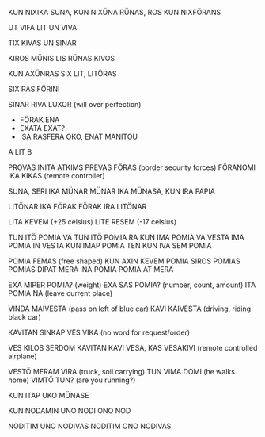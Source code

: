 KUN NIXIKA SUNA, KUN NIXÜNA RÜNAS, ROS KUN NIXFÖRANS

UT VIFA LIT UN VIVA

TIX KIVAS UN SINAR

KIROS MÜNIS LIS RÜNAS KIVOS

KUN AXÜNRAS SIX LIT, LITÖRAS

SIX RAS FÖRINI

SINAR RIVA LUXOR (will over perfection)

- FÖRAK ENA
- EXATA EXAT?
- ISA RASFERA OKO, ENAT MANITOU


A LIT B

PROVAS INITA ATKIMS
PREVAS FÖRAS (border security forces)
FÖRANOMI IKA KIKAS (remote controller)
 
SUNA, SERI IKA MÜNAR
MÜNAR IKA MÜNASA, KUN IRA PAPIA

LITÖNAR IKA FÖRAK
FÖRAK IRA LITÖNAR

LITA KEVEM (+25 celsius)
LITE RESEM (-17 celsius)

TUN ITÖ POMIA VA
TUN ITÖ POMIA RA
KUN IMA POMIA VA VESTA
IMA POMIA IN VESTA
KUN IMAP POMIA TEN
KUN IVA SEM POMIA

POMIA FEMAS (free shaped)
KUN AXIN KEVEM POMIA
SIROS POMIAS
POMIAS DIPAT
MERA INA POMIA
POMIA AT MERA

EXA MIPER POMIA? (weight)
EXA SAS POMIA? (number, count, amount)
ITA POMIA NA (leave current place)

VINDA MAIVESTA  (pass on left of blue car)
KAVI KAIVESTA (driving, riding black car)

KAVITAN SINKAP VES VIKA  (no word for request/order)

VES KILOS SERDOM 
KAVITAN KAVI VESA, KAS
VESAKIVI  (remote controlled airplane)

VESTÖ MERAM VIRA (truck, soil carrying)
TUN VIMA DOMI  (he walks home)
VIMTÖ TUN? (are you running?)

KUN ITAP UKO MÜNASE

KUN NODAMIN UNO
NODI ONO NOD

NODITIM UNO NODIVAS
NODITIM ONO NODIVAS



